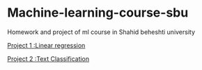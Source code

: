 # Machine-learning-course-sbu
Homework and project of ml course in Shahid beheshti university

[Project 1 :Linear regression](https://github.com/alisharifi2000/Machine-learning-course-sbu/tree/master/Project1) 

[Project 2 :Text Classification](https://github.com/alisharifi2000/Machine-learning-course-sbu/tree/master/Project2)
